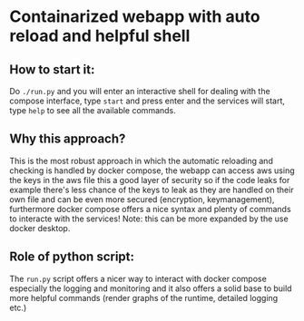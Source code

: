 # Containarized webapp with auto reload and helpful shell

## How to start it:

Do `./run.py` and you will enter an interactive shell for dealing with the compose
interface, type `start` and press enter and the services will start, type `help`
to see all the available commands.

## Why this approach?

This is the most robust approach in which the automatic reloading and checking is handled by docker
compose, the webapp can access aws using the keys in the aws file this a good layer of security so
if the code leaks for example there's less chance of the keys to leak as they are handled on their 
own file and can be even more secured (encryption, keymanagement), furthermore docker compose
offers a nice syntax and plenty of commands to interacte with the services! Note: this can be
more expanded by the use docker desktop.

## Role of python script:

The `run.py` script offers a nicer way to interact with docker compose especially the logging
and monitoring and it also offers a solid base to build more helpful commands (render graphs of the runtime, detailed logging etc.)
